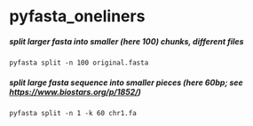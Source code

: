 # pyfasta_oneliners

##### split larger fasta into smaller (here 100) chunks, different files
`pyfasta split -n 100 original.fasta`

##### split large fasta sequence into smaller pieces (here 60bp; see https://www.biostars.org/p/1852/)
`pyfasta split -n 1 -k 60 chr1.fa`

